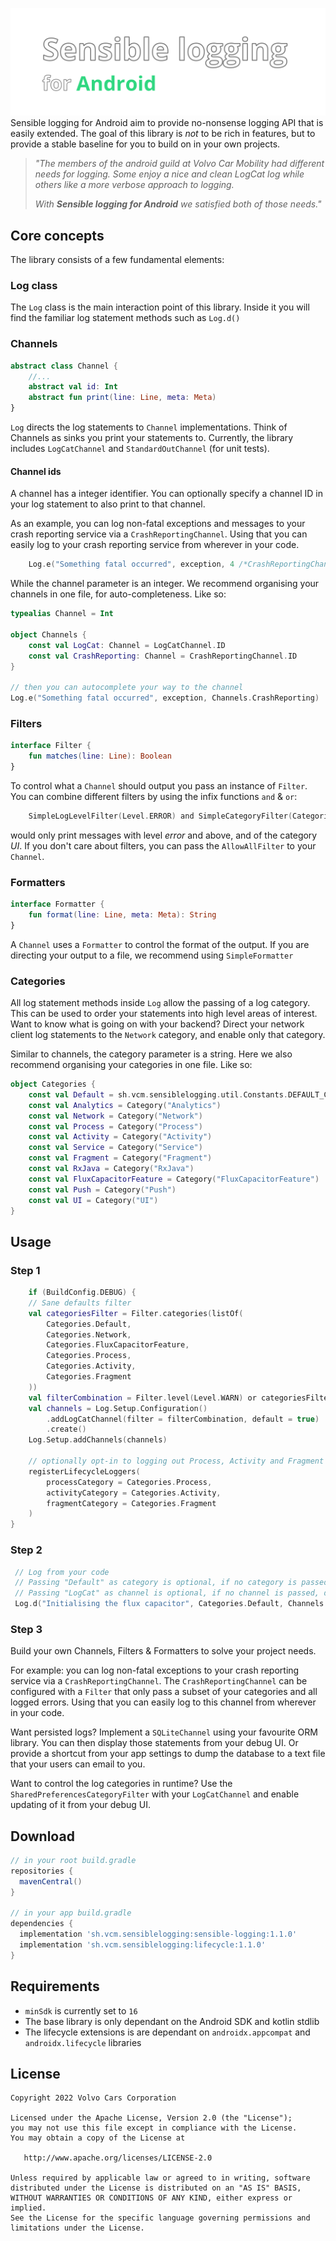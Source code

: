 ![header-image](header.png)
Sensible logging for Android aim to provide no-nonsense logging API that is easily extended. 
The goal of this library is *not* to be rich in features, but to provide a stable baseline for you to build on in your own projects.

> *"The members of the android guild at Volvo Car Mobility had different needs for logging. Some enjoy a nice and clean LogCat log while others like a more verbose approach to logging.*
>
>*With **Sensible logging for Android** we satisfied both of those needs."*

## Core concepts
The library consists of a few fundamental elements:

### Log class
The `Log` class is the main interaction point of this library. 
Inside it you will find the familiar log statement methods such as `Log.d()`

### Channels
```kotlin
abstract class Channel {
    //...
    abstract val id: Int
    abstract fun print(line: Line, meta: Meta)
}
```
`Log` directs the log statements to `Channel` implementations. Think of Channels as sinks you print your statements to.
Currently, the library includes `LogCatChannel` and `StandardOutChannel` (for unit tests).

#### Channel ids
A channel has a integer identifier. You can optionally specify a channel ID in your log statement to also print to that channel.

As an example, you can log non-fatal exceptions and messages to your crash reporting service via a `CrashReportingChannel`.
Using that you can easily log to your crash reporting service from wherever in your code.
```kotlin
    Log.e("Something fatal occurred", exception, 4 /*CrashReportingChannel*/)
```

While the channel parameter is an integer. We recommend organising your channels in one file, for auto-completeness. Like so:
```kotlin
typealias Channel = Int

object Channels {
    const val LogCat: Channel = LogCatChannel.ID
    const val CrashReporting: Channel = CrashReportingChannel.ID
}

// then you can autocomplete your way to the channel
Log.e("Something fatal occurred", exception, Channels.CrashReporting)
```

### Filters
```kotlin
interface Filter {
    fun matches(line: Line): Boolean
}
```
To control what a `Channel` should output you pass an instance of `Filter`. You can combine different filters by using the infix functions
`and` & `or`:
```kotlin
    SimpleLogLevelFilter(Level.ERROR) and SimpleCategoryFilter(Categories.UI)
```
would only print messages with level *error* and above, and of the category *UI*.
If you don't care about filters, you can pass the `AllowAllFilter` to your `Channel`.

### Formatters
```kotlin
interface Formatter {
    fun format(line: Line, meta: Meta): String
}
```
A `Channel` uses a `Formatter` to control the format of the output. If you are directing your output to a file, we recommend using `SimpleFormatter`

### Categories
All log statement methods inside `Log` allow the passing of a log category. This can be used to order your statements into high level areas of interest.
Want to know what is going on with your backend? Direct your network client log statements to the `Network` category, and enable only that category.

Similar to channels, the category parameter is a string. Here we also recommend organising your categories in one file. Like so:

```kotlin
object Categories {
    const val Default = sh.vcm.sensiblelogging.util.Constants.DEFAULT_CATEGORY
    const val Analytics = Category("Analytics")
    const val Network = Category("Network")
    const val Process = Category("Process")
    const val Activity = Category("Activity")
    const val Service = Category("Service")
    const val Fragment = Category("Fragment")
    const val RxJava = Category("RxJava")
    const val FluxCapacitorFeature = Category("FluxCapacitorFeature")
    const val Push = Category("Push")
    const val UI = Category("UI")
}
```

## Usage

### Step 1

```kotlin
    if (BuildConfig.DEBUG) {
    // Sane defaults filter
    val categoriesFilter = Filter.categories(listOf(
        Categories.Default,
        Categories.Network,
        Categories.FluxCapacitorFeature,
        Categories.Process,
        Categories.Activity,
        Categories.Fragment
    ))
    val filterCombination = Filter.level(Level.WARN) or categoriesFilter
    val channels = Log.Setup.Configuration()
        .addLogCatChannel(filter = filterCombination, default = true)
        .create()
    Log.Setup.addChannels(channels)

    // optionally opt-in to logging out Process, Activity and Fragment lifecycle methods from the :lifecycle dependency
    registerLifecycleLoggers(
        processCategory = Categories.Process,
        activityCategory = Categories.Activity,
        fragmentCategory = Categories.Fragment
    )
}
```

### Step 2
```kotlin
 // Log from your code
 // Passing "Default" as category is optional, if no category is passed, default will be used 
 // Passing "LogCat" as channel is optional, if no channel is passed, default will be used 
 Log.d("Initialising the flux capacitor", Categories.Default, Channels.LogCat)
```

### Step 3
Build your own Channels, Filters & Formatters to solve your project needs.

For example: you can log non-fatal exceptions to your crash reporting service via a `CrashReportingChannel`.
The `CrashReportingChannel` can be configured with a `Filter` that only pass a subset of your categories and all logged errors.
Using that you can easily log to this channel from wherever in your code.

Want persisted logs? Implement a `SQLiteChannel` using your favourite ORM library. You can then display those statements from
your debug UI. Or provide a shortcut from your app settings to dump the database to a text file that your users can email to you.

Want to control the log categories in runtime? Use the `SharedPreferencesCategoryFilter` with your `LogCatChannel` and enable updating of it from your debug UI.

Download
--------

```groovy
// in your root build.gradle
repositories {
  mavenCentral()
}

// in your app build.gradle
dependencies {
  implementation 'sh.vcm.sensiblelogging:sensible-logging:1.1.0'
  implementation 'sh.vcm.sensiblelogging:lifecycle:1.1.0'
}
```

## Requirements

 - `minSdk` is currently set to `16`
 - The base library is only dependant on the Android SDK and kotlin stdlib
 - The lifecycle extensions is are dependant on `androidx.appcompat` and `androidx.lifecycle` libraries

## License

    Copyright 2022 Volvo Cars Corporation

    Licensed under the Apache License, Version 2.0 (the "License");
    you may not use this file except in compliance with the License.
    You may obtain a copy of the License at

       http://www.apache.org/licenses/LICENSE-2.0

    Unless required by applicable law or agreed to in writing, software
    distributed under the License is distributed on an "AS IS" BASIS,
    WITHOUT WARRANTIES OR CONDITIONS OF ANY KIND, either express or implied.
    See the License for the specific language governing permissions and
    limitations under the License.
